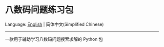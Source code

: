 # 八数码问题练习包

Language: [English](README_en.md) | 简体中文(Simplified Chinese)

---

一款用于辅助学习八数码问题搜索求解的 Python 包
